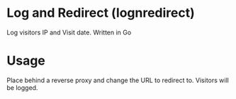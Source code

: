 # Log and Redirect (lognredirect)
Log visitors IP and Visit date. Written in Go

# Usage 
Place behind a reverse proxy and change the URL to redirect to. Visitors will be logged.
